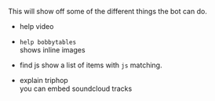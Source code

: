 This will show off some of the different things the bot can do.

- help video

- `help bobbytables`  
shows inline images

- find js
show a list of items with `js` matching.

- explain triphop  
you can embed soundcloud tracks
